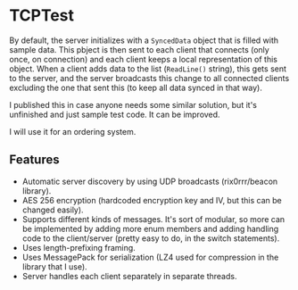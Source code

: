 # TCPTest
By default, the server initializes with a `SyncedData` object that is filled with sample data. This pbject is then sent to each client that connects (only once, on connection) and each client keeps a local representation of this object. When a client adds data to the list (`ReadLine()` string), this gets sent to the server, and the server broadcasts this change to all connected clients excluding the one that sent this (to keep all data synced in that way). 

I published this in case anyone needs some similar solution, but it's unfinished and just sample test code. It can be improved. 

I will use it for an ordering system.

## Features
- Automatic server discovery by using UDP broadcasts (rix0rrr/beacon library).
- AES 256 encryption (hardcoded encryption key and IV, but this can be changed easily).
- Supports different kinds of messages. It's sort of modular, so more can be implemented by adding more enum members and adding handling code to the client/server (pretty easy to do, in the switch statements).
- Uses length-prefixing framing.
- Uses MessagePack for serialization (LZ4 used for compression in the library that I use).
- Server handles each client separately in separate threads.
